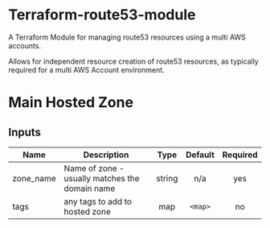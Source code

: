 # Terraform-route53-module
A Terraform Module for managing route53 resources using a multi AWS accounts.

Allows for independent resource creation of route53 resources, as typically required for a multi AWS Account environment.


# Main Hosted Zone
## Inputs

| Name | Description | Type | Default | Required |
|------|-------------|:----:|:-----:|:-----:|
| zone\_name | Name of zone - usually matches the domain name | string | n/a | yes |
| tags | any tags to add to hosted zone | map | `<map>` | no |

